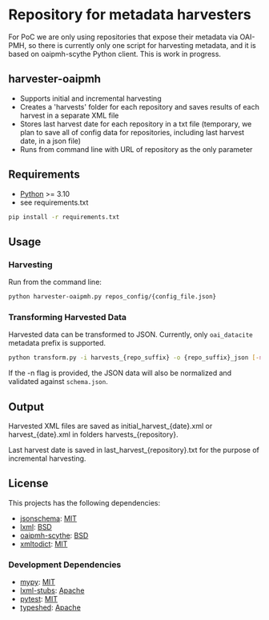 # Repository for metadata harvesters

For PoC we are only using repositories that expose their metadata via OAI-PMH, so there is currently only one script for harvesting metadata, and it is based on oaipmh-scythe Python client. 
This is work in progress.

## harvester-oaipmh
- Supports initial and incremental harvesting
- Creates a 'harvests' folder for each repository and saves results of each harvest in a separate XML file
- Stores last harvest date for each repository in a txt file (temporary, we plan to save all of config data for repositories, including last harvest date, in a json file)
- Runs from command line with URL of repository as the only parameter

## Requirements
- [Python](https://www.python.org/downloads/) >= 3.10
- see requirements.txt 
```sh
pip install -r requirements.txt
```

## Usage

### Harvesting

Run from the command line:
```sh
python harvester-oaipmh.py repos_config/{config_file.json}
```

### Transforming Harvested Data

Harvested data can be transformed to JSON. 
Currently, only `oai_datacite` metadata prefix is supported.  

```sh
python transform.py -i harvests_{repo_suffix} -o {repo_suffix}_json [-n]
```

If the -n flag is provided, the JSON data will also be normalized and validated against `schema.json`. 


## Output
Harvested XML files are saved as initial_harvest_{date}.xml or harvest_{date}.xml in folders harvests_{repository}.

Last harvest date is saved in last_harvest_{repository}.txt for the purpose of incremental harvesting.

## License

This projects has the following dependencies:

- [jsonschema](https://github.com/python-jsonschema/jsonschema): [MIT](https://github.com/python-jsonschema/jsonschema/blob/main/COPYING)
- [lxml](https://github.com/lxml/lxml): [BSD](https://github.com/lxml/lxml/blob/master/LICENSE.txt)
- [oaipmh-scythe](https://github.com/afuetterer/oaipmh-scythe): [BSD](https://github.com/afuetterer/oaipmh-scythe/blob/master/LICENSEBSD)
- [xmltodict](https://github.com/martinblech/xmltodict): [MIT](https://github.com/martinblech/xmltodict/blob/master/LICENSE)

### Development Dependencies
- [mypy](https://github.com/python/mypy): [MIT](https://github.com/python/mypy/blob/master/LICENSE)
- [lxml-stubs](https://github.com/lxml/lxml-stubs): [Apache](https://github.com/lxml/lxml-stubs/blob/master/LICENSE)
- [pytest](https://github.com/pytest-dev/pytest): [MIT](https://github.com/pytest-dev/pytest/blob/main/LICENSE)
- [typeshed](https://github.com/python/typeshed): [Apache](https://github.com/python/typeshed/blob/main/LICENSE)
